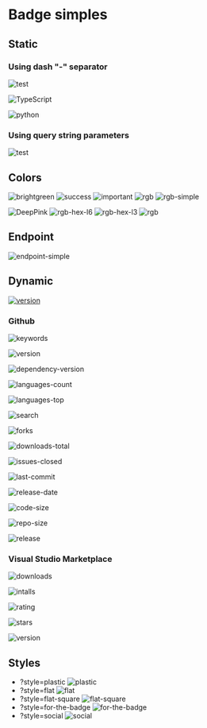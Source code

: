 # Badge simples

## Static

### Using dash "-" separator

![test](https://img.shields.io/badge/downloads-3674-brightgreen)

![TypeScript](https://img.shields.io/badge/language-TypeScript-007acc.svg?style=flat-square)

![python](https://img.shields.io/badge/language-Python-3776ab.svg?style=flat-square)

### Using query string parameters

![test](https://img.shields.io/static/v1?label=installs&message=6538&color=blue)

## Colors

![brightgreen](https://img.shields.io/badge/-brightgreen-brightgreen)
![success](https://img.shields.io/badge/-success-success)
![important](https://img.shields.io/badge/-important-important)
![rgb](https://img.shields.io/badge/-ff69b4-ff69b4)
![rgb-simple](https://img.shields.io/badge/-9cf-9cf)

![DeepPink](https://img.shields.io/badge/-DeepPink-DeepPink?style=flat-square)
![rgb-hex-l6](https://img.shields.io/badge/-%237cfc00-7cfc00?style=flat-square)
![rgb-hex-l3](https://img.shields.io/badge/-%230ff-0ff?style=flat-square)
![rgb](https://img.shields.io/badge/-rgb(169,169,169)-rgb(169,169,169)?style=flat-square)

## Endpoint

![endpoint-simple](https://img.shields.io/endpoint?url=https://raw.githubusercontent.com/alexzshl/helloworld/master/badge/demo.json&style=flat-square)

## Dynamic

[![version](https://img.shields.io/badge/dynamic/json?color=blue&label=version&prefix=v&query=%24.version&style=flat-square&url=https%3A%2F%2Fraw.githubusercontent.com%2Falexzshl%2Fvscode-taskshere%2Fmaster%2Fpackage.json)](https://marketplace.visualstudio.com/items?itemName=alexzshl.tasks-here)

### Github

![keywords](https://img.shields.io/github/package-json/keywords/alexzshl/vscode-taskshere?style=flat-square)

![version](https://img.shields.io/github/package-json/v/alexzshl/vscode-taskshere?style=flat-square)

![dependency-version](https://img.shields.io/github/package-json/dependency-version/alexzshl/vscode-taskshere/:packageName)

![languages-count](https://img.shields.io/github/languages/count/alexzshl/vscode-taskshere)

![languages-top](https://img.shields.io/github/languages/top/alexzshl/vscode-taskshere)

![search](https://img.shields.io/github/search/alexzshl/vscode-taskshere/alexzshl)

![forks](https://img.shields.io/github/forks/alexzshl/vscode-taskshere?label=Forks)

![downloads-total](https://img.shields.io/github/downloads/alexzshl/vscode-taskshere/total)

![issues-closed](https://img.shields.io/github/issues-closed/alexzshl/vscode-taskshere)

![last-commit](https://img.shields.io/github/last-commit/alexzshl/vscode-taskshere)

![release-date](https://img.shields.io/github/release-date/alexzshl/vscode-taskshere)

![code-size](https://img.shields.io/github/languages/code-size/alexzshl/vscode-taskshere)

![repo-size](https://img.shields.io/github/repo-size/alexzshl/vscode-taskshere)

![release](https://img.shields.io/github/issues/alexzshl/vscode-taskshere.svg)

### Visual Studio Marketplace

![downloads](https://img.shields.io/visual-studio-marketplace/d/alexzshl.tasks-here
)

![intalls](https://img.shields.io/visual-studio-marketplace/i/alexzshl.tasks-here
)

![rating](https://img.shields.io/visual-studio-marketplace/r/alexzshl.tasks-here
)

![stars](https://img.shields.io/visual-studio-marketplace/stars/alexzshl.tasks-here
)

![version](https://img.shields.io/visual-studio-marketplace/v/alexzshl.tasks-here
)

## Styles

- ?style=plastic
![plastic](https://img.shields.io/badge/style-plastic-green?logo=appveyor&style=plastic)
- ?style=flat
![flat](https://img.shields.io/badge/style-flat-green?logo=appveyor&style=flat)
- ?style=flat-square
![flat-square](https://img.shields.io/badge/style-flat--square-green?logo=appveyor&style=flat-square)
- ?style=for-the-badge
![for-the-badge](https://img.shields.io/badge/style-for--the--badge-green?logo=appveyor&style=for-the-badge)
- ?style=social
![social](https://img.shields.io/badge/style-social-green?logo=appveyor&style=social)

